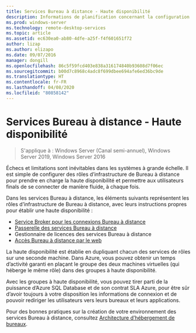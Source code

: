 ```yaml
---
title: Services Bureau à distance - Haute disponibilité
description: Informations de planification concernant la configuration d’un déploiement des services Bureau à distance hautement disponible.
ms.prod: windows-server
ms.technology: remote-desktop-services
ms.topic: article
ms.assetid: ec630ea0-ab80-4dfe-a25f-f4f601651f72
author: lizap
ms.author: elizapo
ms.date: 09/07/2016
manager: dongill
ms.openlocfilehash: 86c5f59fcd403e838a316174840b93608d7f06ec
ms.sourcegitcommit: b00d7c8968c4adc8f699dbee694afe6ed36bc9de
ms.translationtype: HT
ms.contentlocale: fr-FR
ms.lasthandoff: 04/08/2020
ms.locfileid: "80858142"
---
```

# <a name="remote-desktop-services---high-availability"></a>Services Bureau à distance - Haute disponibilité

>S'applique à : Windows Server (Canal semi-annuel), Windows Server 2019, Windows Server 2016

Échecs et limitations sont inévitables dans les systèmes à grande échelle. Il est simple de configurer des rôles d’infrastructure de Bureau à distance pour prendre en charge la haute disponibilité et permettre aux utilisateurs finals de se connecter de manière fluide, à chaque fois.

Dans les services Bureau à distance, les éléments suivants représentent les rôles d’infrastructure de Bureau à distance, avec leurs instructions propres pour établir une haute disponibilité :
- [Service Broker pour les connexions Bureau à distance](Deploy-a-Remote-Desktop-Connection-Broker-cluster.md)
- [Passerelle des services Bureau à distance](Deploy-a-RD-Web-Access-and-Gateway-farm.md)
- Gestionnaire de licences des services Bureau à distance
- [Accès Bureau à distance par le web](Deploy-a-RD-Web-Access-and-Gateway-farm.md)

La haute disponibilité est établie en dupliquant chacun des services de rôles sur une seconde machine. Dans Azure, vous pouvez obtenir un temps d’activité garanti en plaçant le groupe des deux machines virtuelles (qui héberge le même rôle) dans des groupes à haute disponibilité.

Avec les groupes à haute disponibilité, vous pouvez tirer parti de la puissance d’Azure SQL Database et de son contrat SLA Azure, pour être sûr d’avoir toujours à votre disposition les informations de connexion et de pouvoir rediriger les utilisateurs vers leurs bureaux et leurs applications.

Pour des bonnes pratiques sur la création de votre environnement des services Bureau à distance, consultez [Architecture d’hébergement de bureaux](desktop-hosting-reference-architecture.md).